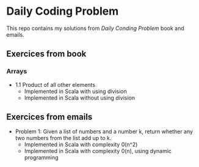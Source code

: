 # Daily Coding Problem

This repo contains my solutions from *Daily Conding Problem* book and emails.

## Exercices from book

### Arrays

* 1.1 Product of all other elements
	* Implemented in Scala with using division
	* Implemented in Scala without using division

## Exercices from emails

* Problem 1: Given a list of numbers and a number k, return whether any two numbers from the list add up to k.
	* Implemented in Scala with complexity 0(n^2)
	* Implemented in Scala with complexity 0(n), using dynamic programming